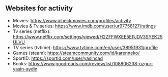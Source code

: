## Websites for activity

- Movies: <https://www.icheckmovies.com/profiles/activity>
- Movies & Tv series: <https://www.imdb.com/user/ur97758127/ratings>
- Tv series (netflix): <https://www.netflix.com/settings/viewed/H2ZFFWXEE5EPJDV3SYEK25ULVU>
- TV series (tvtime): <https://www.tvtime.com/en/user/38951931/profile>
- Games (steam): <https://steamcommunity.com/id/karenneko/>
- SportID: <https://sportid.com/user/yasincad>
- Books: <https://www.goodreads.com/review/list/108806238-ozgur-yasin-aydin>
